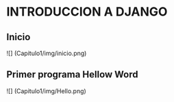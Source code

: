 # INTRODUCCION A DJANGO

## Inicio

![] (Capitulo1/img/inicio.png)

## Primer programa Hellow Word

![] (Capitulo1/img/Hello.png)